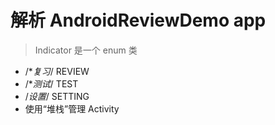 # 解析 AndroidReviewDemo app
> Indicator 是一个 enum 类

* /**复习*/
    REVIEW
* /**测试*/
    TEST
* /*设置*/
    SETTING
* 使用“堆栈”管理 Activity
